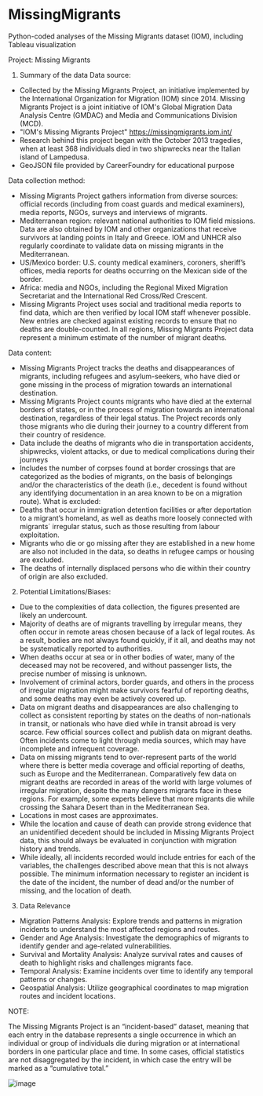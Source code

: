 # MissingMigrants
Python-coded analyses of the Missing Migrants dataset (IOM), including Tableau visualization

Project: Missing Migrants

1. Summary of the data
Data source:

-	Collected by the Missing Migrants Project, an initiative implemented by the International Organization for Migration (IOM) since 2014. Missing Migrants Project is a joint initiative of IOM's Global Migration Data Analysis Centre (GMDAC) and Media and Communications Division (MCD).
-	"IOM's Missing Migrants Project" https://missingmigrants.iom.int/ 
-	Research behind this project began with the October 2013 tragedies, when at least 368 individuals died in two shipwrecks near the Italian island of Lampedusa.
-	GeoJSON file provided by CareerFoundry for educational purpose

Data collection method:

-	Missing Migrants Project gathers information from diverse sources: official records (including from coast guards and medical examiners), media reports, NGOs, surveys and interviews of migrants. 	
-	Mediterranean region: relevant national authorities to IOM field missions. Data are also obtained by IOM and other organizations that receive survivors at landing points in Italy and Greece. IOM and UNHCR also regularly coordinate to validate data on missing migrants in the Mediterranean.
-	US/Mexico border: U.S. county medical examiners, coroners, sheriff’s offices, media reports for deaths occurring on the Mexican side of the border.
-	Africa: media and NGOs, including the Regional Mixed Migration Secretariat and the International Red Cross/Red Crescent.
-	Missing Migrants Project uses social and traditional media reports to find data, which are then verified by local IOM staff whenever possible. New entries are checked against existing records to ensure that no deaths are double-counted. In all regions, Missing Migrants Project data represent a minimum estimate of the number of migrant deaths.

Data content:

-	Missing Migrants Project tracks the deaths and disappearances of migrants, including refugees and asylum-seekers, who have died or gone missing in the process of migration towards an international destination.
-	Missing Migrants Project counts migrants who have died at the external borders of states, or in the process of migration towards an international destination, regardless of their legal status. The Project records only those migrants who die during their journey to a country different from their country of residence.
-	Data include the deaths of migrants who die in transportation accidents, shipwrecks, violent attacks, or due to medical complications during their journeys
-	Includes the number of corpses found at border crossings that are categorized as the bodies of migrants, on the basis of belongings and/or the characteristics of the death (i.e., decedent is found without any identifying documentation in an area known to be on a migration route).
What is excluded:
-	Deaths that occur in immigration detention facilities or after deportation to a migrant’s homeland, as well as deaths more loosely connected with migrants´ irregular status, such as those resulting from labour exploitation. 
-	Migrants who die or go missing after they are established in a new home are also not included in the data, so deaths in refugee camps or housing are excluded. 
-	The deaths of internally displaced persons who die within their country of origin are also excluded.

2. Potential Limitations/Biases:

-	Due to the complexities of data collection, the figures presented are likely an undercount.
-	Majority of deaths are of migrants travelling by irregular means, they often occur in remote areas chosen because of a lack of legal routes. As a result, bodies are not always found quickly, if it all, and deaths may not be systematically reported to authorities.
-	When deaths occur at sea or in other bodies of water, many of the deceased may not be recovered, and without passenger lists, the precise number of missing is unknown.
-	Involvement of criminal actors, border guards, and others in the process of irregular migration might make survivors fearful of reporting deaths, and some deaths may even be actively covered up.
-	Data on migrant deaths and disappearances are also challenging to collect as consistent reporting by states on the deaths of non-nationals in transit, or nationals who have died while in transit abroad is very scarce. Few official sources collect and publish data on migrant deaths.  Often incidents come to light through media sources, which may have incomplete and infrequent coverage.
-	Data on missing migrants tend to over-represent parts of the world where there is better media coverage and official reporting of deaths, such as Europe and the Mediterranean. Comparatively few data on migrant deaths are recorded in areas of the world with large volumes of irregular migration, despite the many dangers migrants face in these regions. For example, some experts believe that more migrants die while crossing the Sahara Desert than in the Mediterranean Sea.
-	Locations in most cases are approximates.
-	While the location and cause of death can provide strong evidence that an unidentified decedent should be included in Missing Migrants Project data, this should always be evaluated in conjunction with migration history and trends.
-	While ideally, all incidents recorded would include entries for each of the variables, the challenges described above mean that this is not always possible. The minimum information necessary to register an incident is the date of the incident, the number of dead and/or the number of missing, and the location of death.


3. Data Relevance

-	Migration Patterns Analysis: Explore trends and patterns in migration incidents to understand the most affected regions and routes.
-	Gender and Age Analysis: Investigate the demographics of migrants to identify gender and age-related vulnerabilities.
-	Survival and Mortality Analysis: Analyze survival rates and causes of death to highlight risks and challenges migrants face.
-	Temporal Analysis: Examine incidents over time to identify any temporal patterns or changes.
-	Geospatial Analysis: Utilize geographical coordinates to map migration routes and incident locations.   


NOTE: 

The Missing Migrants Project is an “incident-based” dataset, meaning that each entry in the database represents a single occurrence in which an individual or group of individuals die during migration or at international borders in one particular place and time. In some cases, official statistics are not disaggregated by the incident, in which case the entry will be marked as a “cumulative total.”


![image](https://github.com/SoStrauss/MissingMigrants/assets/148326046/b9c27964-b6b7-43ce-9186-21b1f67e769b)
